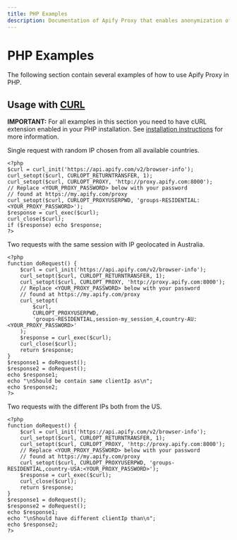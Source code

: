 ```yaml
---
title: PHP Examples
description: Documentation of Apify Proxy that enables anonymization of access to websites and IP rotation.
---
```


# [](#residential-proxy--php-examples)PHP Examples

The following section contain several examples of how to use Apify Proxy in PHP.

## Usage with [CURL](http://php.net/manual/en/book.curl.php)

**IMPORTANT:** For all examples in this section you need to have cURL extension enabled in your PHP installation. See [installation instructions](http://php.net/manual/en/curl.installation.php) for more information.

Single request with random IP chosen from all available countries.

    <?php
    $curl = curl_init('https://api.apify.com/v2/browser-info');
    curl_setopt($curl, CURLOPT_RETURNTRANSFER, 1);
    curl_setopt($curl, CURLOPT_PROXY, 'http://proxy.apify.com:8000');
    // Replace <YOUR_PROXY_PASSWORD> below with your password
    // found at https://my.apify.com/proxy
    curl_setopt($curl, CURLOPT_PROXYUSERPWD, 'groups-RESIDENTIAL:<YOUR_PROXY_PASSWORD>');
    $response = curl_exec($curl);
    curl_close($curl);
    if ($response) echo $response;
    ?>

Two requests with the same session with IP geolocated in Australia.

    <?php
    function doRequest() {
        $curl = curl_init('https://api.apify.com/v2/browser-info');
        curl_setopt($curl, CURLOPT_RETURNTRANSFER, 1);
        curl_setopt($curl, CURLOPT_PROXY, 'http://proxy.apify.com:8000');
        // Replace <YOUR_PROXY_PASSWORD> below with your password
        // found at https://my.apify.com/proxy
        curl_setopt(
            $curl,
            CURLOPT_PROXYUSERPWD,
            'groups-RESIDENTIAL,session-my_session_4,country-AU:<YOUR_PROXY_PASSWORD>'
        );
        $response = curl_exec($curl);
        curl_close($curl);
        return $response;
    }
    $response1 = doRequest();
    $response2 = doRequest();
    echo $response1;
    echo "\nShould be contain same clientIp as\n";
    echo $response2;
    ?>

Two requests with the different IPs both from the US.

    <?php
    function doRequest() {
        $curl = curl_init('https://api.apify.com/v2/browser-info');
        curl_setopt($curl, CURLOPT_RETURNTRANSFER, 1);
        curl_setopt($curl, CURLOPT_PROXY, 'http://proxy.apify.com:8000');
        // Replace <YOUR_PROXY_PASSWORD> below with your password
        // found at https://my.apify.com/proxy
        curl_setopt($curl, CURLOPT_PROXYUSERPWD, 'groups-RESIDENTIAL,country-USA:<YOUR_PROXY_PASSWORD>');
        $response = curl_exec($curl);
        curl_close($curl);
        return $response;
    }
    $response1 = doRequest();
    $response2 = doRequest();
    echo $response1;
    echo "\nShould have different clientIp than\n";
    echo $response2;
    ?>

